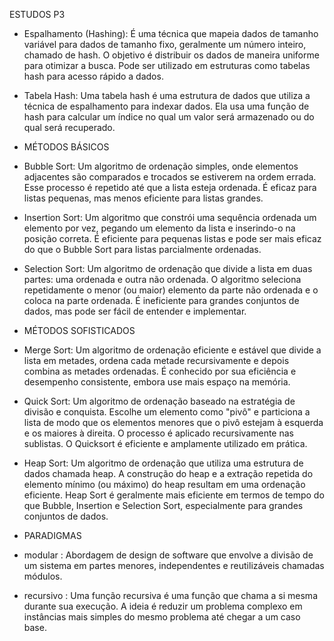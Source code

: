 ESTUDOS P3

- Espalhamento (Hashing): É uma técnica que mapeia dados de tamanho variável para dados de tamanho fixo, geralmente um número inteiro, chamado de hash. O objetivo é distribuir os dados de maneira uniforme para otimizar a busca. Pode ser utilizado em estruturas como tabelas hash para acesso rápido a dados.

- Tabela Hash: Uma tabela hash é uma estrutura de dados que utiliza a técnica de espalhamento para indexar dados. Ela usa uma função de hash para calcular um índice no qual um valor será armazenado ou do qual será recuperado.

* MÉTODOS BÁSICOS

- Bubble Sort: Um algoritmo de ordenação simples, onde elementos adjacentes são comparados e trocados se estiverem na ordem errada. Esse processo é repetido até que a lista esteja ordenada. É eficaz para listas pequenas, mas menos eficiente para listas grandes.

- Insertion Sort: Um algoritmo que constrói uma sequência ordenada um elemento por vez, pegando um elemento da lista e inserindo-o na posição correta. É eficiente para pequenas listas e pode ser mais eficaz do que o Bubble Sort para listas parcialmente ordenadas.

- Selection Sort: Um algoritmo de ordenação que divide a lista em duas partes: uma ordenada e outra não ordenada. O algoritmo seleciona repetidamente o menor (ou maior) elemento da parte não ordenada e o coloca na parte ordenada. É ineficiente para grandes conjuntos de dados, mas pode ser fácil de entender e implementar.

* MÉTODOS SOFISTICADOS

- Merge Sort: Um algoritmo de ordenação eficiente e estável que divide a lista em metades, ordena cada metade recursivamente e depois combina as metades ordenadas. É conhecido por sua eficiência e desempenho consistente, embora use mais espaço na memória.

- Quick Sort: Um algoritmo de ordenação baseado na estratégia de divisão e conquista. Escolhe um elemento como "pivô" e particiona a lista de modo que os elementos menores que o pivô estejam à esquerda e os maiores à direita. O processo é aplicado recursivamente nas sublistas. O Quicksort é eficiente e amplamente utilizado em prática.

- Heap Sort: Um algoritmo de ordenação que utiliza uma estrutura de dados chamada heap. A construção do heap e a extração repetida do elemento mínimo (ou máximo) do heap resultam em uma ordenação eficiente. Heap Sort é geralmente mais eficiente em termos de tempo do que Bubble, Insertion e Selection Sort, especialmente para grandes conjuntos de dados.

* PARADIGMAS 


- modular : Abordagem de design de software que envolve a divisão de um sistema em partes menores, independentes e reutilizáveis chamadas módulos.

- recursivo : Uma função recursiva é uma função que chama a si mesma durante sua execução. A ideia é reduzir um problema complexo em instâncias mais simples do mesmo problema até chegar a um caso base.


